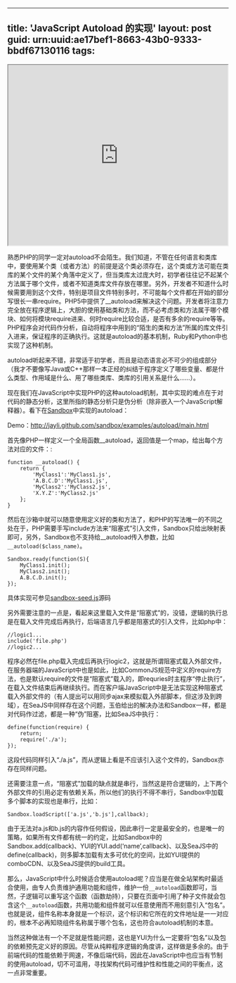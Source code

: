 
---
title: 'JavaScript Autoload 的实现'
layout: post
guid: urn:uuid:ae17bef1-8663-43b0-9333-bbdf67130116
tags:
---

<iframe src='http://www.slideshare.net/slideshow/embed_code/8590158' width='500' height='410' border=0></iframe>

熟悉PHP的同学一定对autoload不会陌生。我们知道，不管在任何语言和类库中，要使用某个类（或者方法）的前提是这个类必须存在，这个类或方法可能在类库的某个文件的某个角落中定义了，但当类库太过庞大时，初学者往往记不起某个方法属于哪个文件，或者不知道类库文件存放在哪里。另外，开发者不知道什么时候需要用到这个文件，特别是项目文件特别多时，不可能每个文件都在开始的部分写很长一串require。PHP5中提供了__autoload来解决这个问题。开发者将注意力完全放在程序逻辑上，大胆的使用基础类和方法，而不必考虑类和方法属于哪个模块、如何将模块require进来、何时require比较合适，是否有多余的require等等。PHP程序会对代码作分析，自动将程序中用到的“陌生的类和方法”所属的库文件引入进来，保证程序的正确执行。这就是autoload的基本机制，Ruby和Python中也实现了这种机制。

autoload听起来不错，非常适于初学者，而且是动态语言必不可少的组成部分（我才不要像写Java或C++那样一本正经的纠结于程序定义了哪些变量、都是什么类型、作用域是什么、用了哪些类库、类库的引用关系是什么……）。

现在我们在JavaScript中实现PHP的这种autoload机制，其中实现的难点在于对代码的静态分析，这里所指的静态分析只是伪分析（除非嵌入一个JavaScript解释器）。看下在[Sandbox](http://github.com/jayli/sandbox)中实现的autoload：

Demo：http://jayli.github.com/sandbox/examples/autoload/main.html

首先像PHP一样定义一个全局函数__autoload，返回值是一个map，给出每个方法对应的文件：:

	function __autoload() {
		return {
			'MyClass1':'MyClass1.js',
			'A.B.C.D':'MyClass1.js',
			'MyClass2':'MyClass2.js',
			'X.Y.Z':'MyClass2.js'
		};
	}

然后在沙箱中就可以随意使用定义好的类和方法了，和PHP的写法唯一的不同之处在于，PHP需要手写include方法来“阻塞式”引入文件，Sandbox只给出映射表即可，另外，Sandbox也不支持给__autoload传入参数，比如`__autoload($class_name)`。

	Sandbox.ready(function(S){
		MyClass1.init();
		MyClass2.init();
		A.B.C.D.init();
	});

具体实现可参见[sandbox-seed.js](http://github.com/jayli/sandbox)源码

另外需要注意的一点是，看起来这里载入文件是“阻塞式”的，没错，逻辑的执行总是在载入文件完成后再执行，后端语言几乎都是阻塞式的引入文件，比如php中：

	//logic1...
	include('file.php')
	//logic2...

程序必然在file.php载入完成后再执行logic2，这就是所谓阻塞式载入外部文件，在服务器端的JavaScript中也是如此，比如CommonJS规范中定义的require方法，也是默认require的文件是“阻塞式”载入的，即requries时主程序“停止执行”，在载入文件结束后再继续执行。而在客户端JavaScript中是无法实现这种阻塞式载入外部文件的（有人提出可以用同步ajax来模拟载入外部脚本，但这涉及到跨域），在SeaJS中同样存在这个问题，玉伯给出的解决办法和Sandbox一样，都是对代码作过滤，都是一种“伪”阻塞，比如SeaJS中执行：

	define(function(require) {
		return;
		require('./a');
	}); 

这段代码同样引入“./a.js”，而从逻辑上看是不应该引入这个文件的，Sandbox亦存在同样问题。

还需要注意一点，“阻塞式”加载的缺点就是串行，当然这是符合逻辑的，上下两个外部文件的引用必定有依赖关系，所以他们的执行不得不串行，Sandbox中加载多个脚本的实现也是串行，比如：

	Sandbox.loadScript(['a.js','b.js'],callback);

由于无法对a.js和b.js的内容作任何假设，因此串行一定是最安全的，也是唯一的策略，如果所有文件都有统一的约定，比如Sandbox中的Sandbox.add(callback)、YUI的YUI.add(‘name’,callback)、以及SeaJS中的define(callback)，则多脚本加载有太多可优化的空间，比如YUI提供的comboCDN、以及SeaJS提供的build工具。

那么，JavaScript中什么时候适合使用autoload呢？应当是在做全站架构时最适合使用，由专人负责维护通用功能和组件，维护一份`__autoload`函数即可，当然，子逻辑可以重写这个函数（函数劫持），只要在页面中引用了种子文件就会包含这个`__autoload`函数，共用功能和组件就可以任意使用而不用刻意引入“包名”。也就是说，组件名称本身就是一个标识，这个标识和它所在的文件地址是一一对应的，根本不必再知晓组件名称属于哪个包名，这也符合autoload机制的本意。

当然这种做法有一个不足就是性能问题，这也是YUI为什么一定要将“包名”以及包的依赖预先定义好的原因。尽管从纯粹程序逻辑的角度讲，这样做是多余的。由于前端代码的性能依赖于网速，不像后端代码，因此在JavaScript中也应当有节制的使用autoload，切不可滥用，寻找架构代码可维护性和性能之间的平衡点，这一点非常重要。
